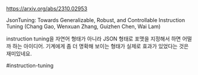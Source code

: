 https://arxiv.org/abs/2310.02953

JsonTuning: Towards Generalizable, Robust, and Controllable Instruction Tuning (Chang Gao, Wenxuan Zhang, Guizhen Chen, Wai Lam)

instruction tuning을 자연어 형태가 아니라 JSON 형태로 포맷을 지정해서 하면 어떨까 하는 아이디어. 기계에게 좀 더 명확해 보이는 형태가 실제로 효과가 있었다는 것은 재미있네요.

#instruction-tuning 